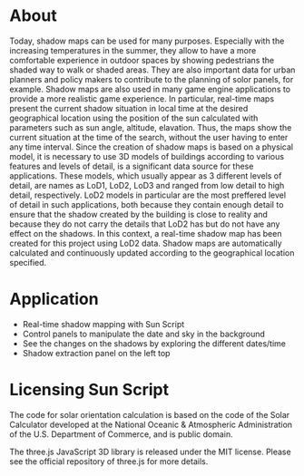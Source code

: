 # About

Today, shadow maps can be used for many purposes. Especially with the increasing temperatures in the summer, they allow to have a more comfortable experience in outdoor spaces by showing pedestrians the shaded way to walk or shaded areas. They are also important data for urban planners and policy makers to contribute to the planning of solor panels, for example. Shadow maps are also used in many game engine applications to provide a more realistic game experience. In particular, real-time maps present the current shadow situation in local time at the desired geographical location using the position of the sun calculated with parameters such as sun angle, altitude, elavation. Thus, the maps show the current situation at the time of the search, without the user having to enter any time interval. Since the creation of shadow maps is based on a physical model, it is necessary to use 3D models of buildings according to various features and levels of detail, is a significant data source for these applications. These models, which usually appear as 3 different levels of detail, are names as LoD1, LoD2, LoD3 and ranged from low detail to high detail, respectively. LoD2 models in particular are the most preffered level of detail in such applications, both because they contain enough detail to ensure that the shadow created by the building is close to reality and because they do not carry the details that LoD2 has but do not have any effect on the shadows. In this context, a real-time shadow map has been created for this project using LoD2 data. Shadow maps are automatically calculated and continuously updated according to the geographical location specified.

# Application 

* Real-time shadow mapping with Sun Script
* Control panels to manipulate the date and sky in the background
* See the changes on the shadows by exploring the different dates/time
* Shadow extraction panel on the left top




# Licensing Sun Script
The code for solar orientation calculation is based on the code of the Solar
Calculator developed at the National Oceanic & Atmospheric Administration of the
U.S. Department of Commerce, and is public domain.

The three.js JavaScript 3D library is released under the MIT license. Please see
the official repository of three.js for more details.

